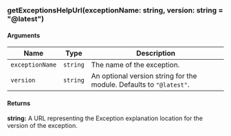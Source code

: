 ### getExceptionsHelpUrl(exceptionName: string, version: string = "@latest")

#### Arguments

| Name      | Type     | Description                                |
| --------- | -------- | ------------------------------------------ |
| `exceptionName` | `string` | The name of the exception. |
| `version` | `string` | An optional version string for the module. Defaults to `"@latest"`. |

#### Returns

**string:** A URL representing the Exception explanation location for the version of the exception.
